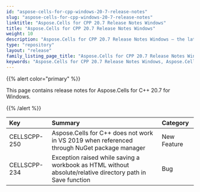 ```yaml
---
id: "aspose-cells-for-cpp-windows-20-7-release-notes"
slug: "aspose-cells-for-cpp-windows-20-7-release-notes"
linktitle: "Aspose.Cells for CPP 20.7 Release Notes Windows"
title: "Aspose.Cells for CPP 20.7 Release Notes Windows"
weight: 10
description: "Aspose.Cells for CPP 20.7 Release Notes Windows – the latest enhancements, new features, and fixes."
type: "repository"
layout: "release"
family_listing_page_title: "Aspose.Cells for CPP 20.7 Release Notes Windows"
keywords: "Aspose.Cells for CPP 20.7 Release Notes Windows, Aspose.Cells for CPP 20.7 Windows updates and fixes"
---
```


{{% alert color="primary" %}}

This page contains release notes for Aspose.Cells for C++ 20.7 for Windows.

{{% /alert %}}

|**Key**|**Summary**|**Category**|
| :- | :- | :- |
|CELLSCPP-250|Aspose.Cells for C++ does not work in VS 2019 when referenced through NuGet package manager|New Feature|
|CELLSCPP-234|Exception raised while saving a workbook as HTML without absolute/relative directory path in Save function|Bug|
